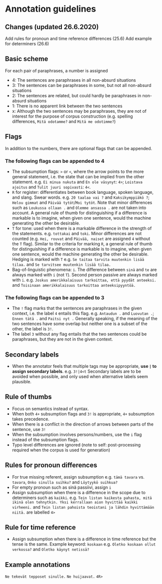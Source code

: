 # Annotation guidelines

## Changes (updated 26.6.2020)

Add rules for pronoun and time reference differences (25.6)
Add example for determiners (26.6)

## Basic scheme

For each pair of paraphrases, a number is assigned

- 4: The sentences are paraphrases in all non-absurd situations
- 3: The sentences can be paraphrases in some, but not all non-absurd situations
- 2: The sentences are related, but could hardly be paraphrases in non-absurd situations
- 1: There is no apparent link between the two sentences
- x: Although the two sentences may be paraphrases, they are not of interest for the purpose of corpus construction (e.g. spelling differences, `Mitä odotamme?` and `Mitä me odotimme?`)

## Flags

In addition to the numbers, there are optional flags that can be appended.

### The following flags can be appended to 4

- The subsumption flags: `>` or `<`, where the arrow points to the more general statement, i.e. the state that can be implied from the other statement. e.g. `Ei minua nukuta` and `En ole väsynyt`: `4>`; `Loistava ajoitus` and `Tulit juuri sopivasti`: `4<`.
- `R` for register: differentiates between book language, spoken language, and slang. Swear words. e.g. `20 taalaa vai ?` and `Kaksikymppiäkö ?`; `Helou gimmat` and `Päivää tytöt`/`Moi tytöt`. Note that minor differences such as `Loukussa ollaan .` and `Olemme ansassa .` are not taken into account. A general rule of thumb for distinguishing if a difference is markable is to imagine, when given one sentence, would the machine generating the other be desirable.
- `T` for tone: used when there is a markable difference in the strength of the statements. e.g. `tottakai` and `toki`. Minor differences are not counted (e.g. `Hei, rouvat` and `Päivää, naiset` are assigned `4` without the `T` flag). Similar to the criteria for marking `R`, a general rule of thumb for distinguishing if a difference is markable is to imagine, when given one sentence, would the machine generating the other be desirable. Hedging is marked with `T` e.g. `Se taitaa tarvita muutenkin lisää tilaa.` and `Se tarvitsee muutenkin lisää tilaa.`
- Bag-of-linguistic phenomena: `i`. The difference between `sinä` and `te` are always marked with `i` (not `T`). Second person passive are always marked with `i`. e.g. `Joskus amerikkalaisuus tarkoittaa, että pyydät anteeksi.` and  `Toisinaan amerikkalaisuus tarkoittaa anteeksipyyntöä.`

### The following flags can be appended to 3

- The `!` flag marks that the sentences are paraphrases in the given context, i.e. the label `4` entails this flag. e.g. `Antaudun .` and `Luovutan .`; `Ennen tätä .` and `Paitsi nyt .` Generally speaking, if the meaning of the two sentences have some overlap but neither one is a subset of the other, the label is `3!`.
- The label `3` without any flag entails that the two sentences could be paraphrases, but they are not in the given context.

## Secondary labels

- When the annotator feels that multiple tags may be appropriate, **use `|` to assign secondary labels**. e.g. `3!|4<t` Secondary labels are to be avoided when possible, and only used when alternative labels seem plausible.

## Rule of thumbs

- Focus on semantics instead of syntax.
- When both `4+` subsumption flags and `3!` is appropriate, `4+` subsumption takes precedence.
- When there is a conflict in the direction of arrows between parts of the sentence, use `3!`
- When the subsumption involves persons/numbers, use the `i` flag instead of the subsumption flags.
- Typo level differences are ignored (note to self: post-processing required when the corpus is used for generation)

## Rules for pronoun differences

- For true missing referent, assign subsumption e.g. `tämä tavara` vs. `tavara`, `Onko sinulla suihku?` and `Löytyykö suihkua?`
- For empty pronoun such as sinä passiivi, assign `i`
- Assign subsumption when there is a difference in the scope due to determiners such as `kaikki`. e.g. `Tein listan kaikesta pahasta, mitä ikinä olen tehnytkin. Yksi kerrallaan aion hyvittää kaikki virheeni.` and `Tein listan pahoista teoistani ja lähdin hyvittämään niitä.` are labelled `4>`

## Rule for time reference

- Assign subsumption when there is a difference in time reference but the tense is the same. Example keyword: `koskaan` e.g. `Oletko koskaan ollut verkossa?` and `Oletko käynyt netissä?`

## Example annotations

`Ne tekevät tepposet sinulle.`	`Ne huijaavat.` `4R>`

